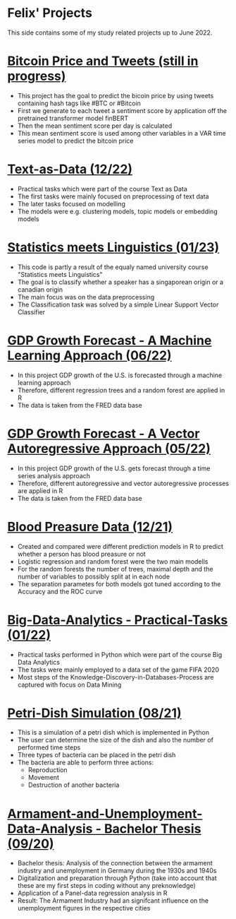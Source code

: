 # Felix' Projects
This side contains some of my study related projects up to June 2022.

# [Bitcoin Price and Tweets (still in progress)](https://github.com/ffikowski/Bitcoin-Price-and-Tweets)
- This project has the goal to predict the bicoin price by using tweets containing hash tags like #BTC or #Bitcoin
- First we generate to each tweet a sentiment score by application off the pretrained transformer model finBERT
- Then the mean sentiment score per day is calculated
- This mean sentiment score is used among other variables in a VAR time series model to predict the bitcoin price

# [Text-as-Data (12/22)](https://github.com/ffikowski/Text-as-Data)
- Practical tasks which were part of the course Text as Data
- The first tasks were mainly focused on preprocessing of text data
- The later tasks focused on modelling
- The models were e.g. clustering models, topic models or embedding models


# [Statistics meets Linguistics (01/23)](https://github.com/ffikowski/Statistics-meets-Linguistics)
- This code is partly a result of the equaly named university course "Statistics meets Linguistics"
- The goal is to classify whether a speaker has a singaporean origin or a canadian origin
- The main focus was on the data preprocessing
- The Classification task was solved by a simple Linear Support Vector Classifier


# [GDP Growth Forecast - A Machine Learning Approach (06/22)](https://github.com/ffikowski/GDP-Forecast-Machine-Learning-Approach)
- In this project GDP growth of the U.S. is forecasted through a machine learning approach
- Therefore, different regression trees and a random forest are applied in R
- The data is taken from the FRED data base

# [GDP Growth Forecast - A Vector Autoregressive Approach (05/22)](https://github.com/ffikowski/GDP-Forecast-Vector-Autoregressive-Approach)
- In this project GDP growth of the U.S. gets forecast through a time series analysis approach
- Therefore, different autoregressive and vector autoregressive processes are applied in R
- The data is taken from the FRED data base

# [Blood Preasure Data (12/21)](https://github.com/ffikowski/Blood-Preasure-Data)
- Created and compared were different prediction models in R to predict whether a person has blood preasure or not
- Logistic regression and random forest were the two main modells
- For the random forests the number of trees, maximal depth and the number of variables to possibly split at in each node
- The separation parametes for both models got tuned according to the Accuracy and the ROC curve

# [Big-Data-Analytics - Practical-Tasks (01/22)](https://github.com/ffikowski/Big-Data-Analytics-Practical-Tasks-)
- Practical tasks performed in Python which were part of the course Big Data Analytics
- The tasks were mainly employed to a data set of the game FIFA 2020
- Most steps of the Knowledge-Discovery-in-Databases-Process are captured with focus on Data Mining

# [Petri-Dish Simulation (08/21)](https://github.com/ffikowski/Petri-Dish)
- This is a simulation of a petri dish which is implemented in Python
- The user can determine the size of the dish and also the number of performed time steps
- Three types of bacteria can be placed in the petri dish
- The bacteria are able to perform three actions:
  - Reproduction
  - Movement
  - Destruction of another bacteria

# [Armament-and-Unemployment-Data-Analysis - Bachelor Thesis (09/20)](https://github.com/ffikowski/Armament-and-unemployment-data-analysis)
- Bachelor thesis: Analysis of the connection between the armament industry and unemployment in Germany during the 1930s and 1940s
- Digitalization and preparation through Python (take into account that these are my first steps in coding without any preknowledge)
- Application of a Panel-data regression analysis in R
- Result: The Armament Industry had an signifcant influence on the unemployment figures in the respective cities
